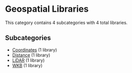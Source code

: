# Geospatial Libraries

This category contains 4 subcategories with 4 total libraries.

## Subcategories

- [Coordinates](Coordinates.md) (1 library)
- [Distance](Distance.md) (1 library)
- [LiDAR](LiDAR.md) (1 library)
- [WKB](WKB.md) (1 library)

